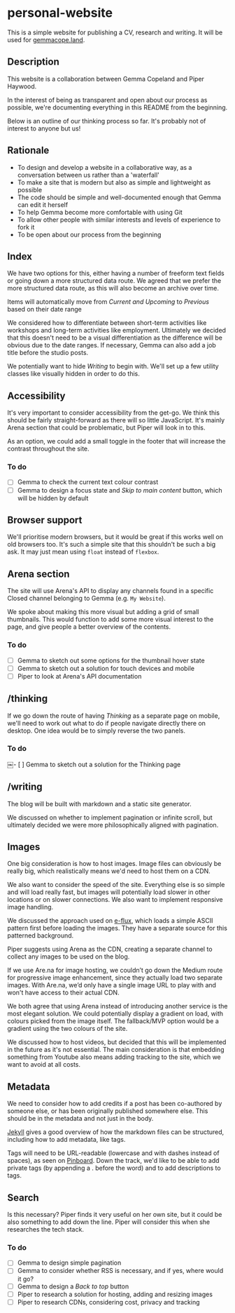 # personal-website
This is a simple website for publishing a CV, research and writing. It will be used for [gemmacope.land](gemmacope.land).

## Description

This website is a collaboration between Gemma Copeland and Piper Haywood.

In the interest of being as transparent and open about our process as possible, we're documenting everything in this README from the beginning.

Below is an outline of our thinking process so far. It's probably not of interest to anyone but us!

## Rationale

- To design and develop a website in a collaborative way, as a conversation between us rather than a 'waterfall'
- To make a site that is modern but also as simple and lightweight as possible
- The code should be simple and well-documented enough that Gemma can edit it herself
- To help Gemma become more comfortable with using Git
- To allow other people with similar interests and levels of experience to fork it
- To be open about our process from the beginning

## Index

We have two options for this, either having a number of freeform text fields or going down a more structured data route. We agreed that we prefer the more structured data route, as this will also become an archive over time.

Items will automatically move from _Current and Upcoming_ to _Previous_ based on their date range

We considered how to differentiate between short-term activities like workshops and long-term activities like employment. Ultimately we decided that this doesn't need to be a visual differentiation as the difference will be obvious due to the date ranges. If necessary, Gemma can also add a job title before the studio posts.

We potentially want to hide _Writing_ to begin with. We'll set up a few utility classes like visually hidden in order to do this.

## Accessibility

It's very important to consider accessibility from the get-go. We think this should be fairly straight-forward as there will so little JavaScript. It's mainly Arena section that could be problematic, but Piper will look in to this.

As an option, we could add a small toggle in the footer that will increase the contrast throughout the site.

### To do

- [ ] Gemma to check the current text colour contrast
- [ ] Gemma to design a focus state and _Skip to main content_ button, which will be hidden by default

##  Browser support
We'll prioritise modern browsers, but it would be great if this works well on old browsers too. It's such a simple site that this shouldn't be such a big ask. It may just mean using `float` instead of `flexbox`.

## Arena section

The site will use Arena's API to display any channels found in a specific Closed channel belonging to Gemma (e.g. `My Website`).

We spoke about making this more visual but adding a grid of small thumbnails. This would function to add some more visual interest to the page, and give people a better overview of the contents.

### To do

- [ ] Gemma to sketch out some options for the thumbnail hover state
- [ ] Gemma to sketch out a solution for touch devices and mobile
- [ ] Piper to look at Arena's API documentation

## /thinking

If we go down the route of having _Thinking_ as a separate page on mobile, we'll need to work out what to do if people navigate directly there on desktop. One idea would be to simply reverse the two panels.

### To do

￼- [ ] Gemma to sketch out a solution for the Thinking page

## /writing

The blog will be built with markdown and a static site generator.

We discussed on whether to implement pagination or infinite scroll, but ultimately decided we were more philosophically aligned with pagination.

## Images

One big consideration is how to host images. Image files can obviously be really big, which realistically means we'd need to host them on a CDN.

We also want to consider the speed of the site. Everything else is so simple and will load really fast, but images will potentially load slower in other locations or on slower connections. We also want to implement responsive image handling.

We discussed the approach used on [e-flux](e-flux.com), which loads a simple ASCII pattern first before loading the images. They have a separate source for this patterned background. 

Piper suggests using Arena as the CDN, creating a separate channel to collect any images to be used on the blog.

If we use Are.na for image hosting, we couldn’t go down the Medium route for progressive image enhancement, since they actually load two separate images. With Are.na, we’d only have a single image URL to play with and won't have access to their actual CDN.

We both agree that using Arena instead of introducing another service is the most elegant solution. We could potentially display a gradient on load, with colours picked from the image itself. The fallback/MVP option would be a gradient using the two colours of the site.

We discussed how to host videos, but decided that this will be implemented in the future as it's not essential. The main consideration is that embedding something from Youtube also means adding tracking to the site, which we want to avoid at all costs.

## Metadata

We need to consider how to add credits if a post has been co-authored by someone else, or has been originally published somewhere else. This should be in the metadata and not just in the body.

[Jekyll](https://jekyllrb.com/docs/posts/) gives a good overview of how the markdown files can be structured, including how to add metadata, like tags.

Tags will need to be URL-readable (lowercase and with dashes instead of spaces), as seen on [Pinboard](https://pinboard.in). Down the track, we'd like to be able to add private tags (by appending a . before the word) and to add descriptions to tags.

## Search
Is this necessary? Piper finds it very useful on her own site, but it could be also something to add down the line. Piper will consider this when she researches the tech stack.

### To do
- [ ] Gemma to design simple pagination
- [ ] Gemma to consider whether RSS is necessary, and if yes, where would it go?
- [ ] Gemma to design a _Back to top_ button
- [ ] Piper to research a solution for hosting, adding and resizing images
- [ ] Piper to research CDNs, considering cost, privacy and tracking

